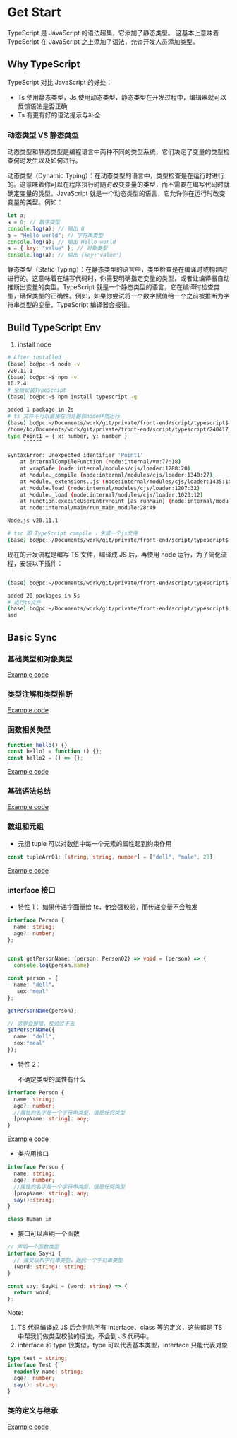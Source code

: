 # Get Start

TypeScript 是 JavaScript 的语法超集，它添加了静态类型。
这基本上意味着 TypeScript 在 JavaScript 之上添加了语法，允许开发人员添加类型。

## Why TypeScript

TypeScript 对比 JavaScript 的好处：

- Ts 使用静态类型，Js 使用动态类型，静态类型在开发过程中，编辑器就可以反馈语法是否正确
- Ts 有更有好的语法提示与补全

### 动态类型 VS 静态类型

动态类型和静态类型是编程语言中两种不同的类型系统，它们决定了变量的类型检查何时发生以及如何进行。

动态类型（Dynamic Typing）：在动态类型的语言中，类型检查是在运行时进行的。这意味着你可以在程序执行时随时改变变量的类型，而不需要在编写代码时就确定变量的类型。JavaScript 就是一个动态类型的语言，它允许你在运行时改变变量的类型。例如：

```js
let a;
a = 0; // 数字类型
console.log(a); // 输出 0
a = "Hello world"; // 字符串类型
console.log(a); // 输出 Hello world
a = { key: "value" }; // 对象类型
console.log(a); // 输出 {key:'value'}
```

静态类型（Static Typing）：在静态类型的语言中，类型检查是在编译时或构建时进行的。这意味着在编写代码时，你需要明确指定变量的类型，或者让编译器自动推断出变量的类型。TypeScript 就是一个静态类型的语言，它在编译时检查类型，确保类型的正确性。例如，如果你尝试将一个数字赋值给一个之前被推断为字符串类型的变量，TypeScript 编译器会报错。

## Build TypeScript Env

1. install node

```sh
# After installed
(base) bo@pc:~$ node -v
v20.11.1
(base) bo@pc:~$ npm -v
10.2.4
# 全局安装TypeScript
(base) bo@pc:~$ npm install typescript -g

added 1 package in 2s
# ts 文件不可以直接在浏览器和node环境运行
(base) bo@pc:~/Documents/work/git/private/front-end/script/typescript$ node 240417_demo01.ts
/home/bo/Documents/work/git/private/front-end/script/typescript/240417_demo01.ts:2
type Point1 = { x: number, y: number }
     ^^^^^^

SyntaxError: Unexpected identifier 'Point1'
    at internalCompileFunction (node:internal/vm:77:18)
    at wrapSafe (node:internal/modules/cjs/loader:1288:20)
    at Module._compile (node:internal/modules/cjs/loader:1340:27)
    at Module._extensions..js (node:internal/modules/cjs/loader:1435:10)
    at Module.load (node:internal/modules/cjs/loader:1207:32)
    at Module._load (node:internal/modules/cjs/loader:1023:12)
    at Function.executeUserEntryPoint [as runMain] (node:internal/modules/run_main:135:12)
    at node:internal/main/run_main_module:28:49

Node.js v20.11.1

# tsc 即 TypeScript compile ，生成一个js文件
(base) bo@pc:~/Documents/work/git/private/front-end/script/typescript$ tsc 240417_demo01.ts
```

现在的开发流程是编写 TS 文件，编译成 JS 后，再使用 node 运行，为了简化流程，安装以下插件：

```sh

(base) bo@pc:~/Documents/work/git/private/front-end/script/typescript$ npm -g install ts-node

added 20 packages in 5s
# 运行ts文件
(base) bo@pc:~/Documents/work/git/private/front-end/script/typescript$ ts-node 240417_demo01.ts
asd
```

## Basic Sync

### 基础类型和对象类型

[Example code](../script/typescript/240417_demo/240417_demo02.ts)

### 类型注解和类型推断

[Example code](../script/typescript/240417_demo/240417_demo03.ts)

### 函数相关类型

```ts
function hello() {}
const hello1 = function () {};
const hello2 = () => {};
```

[Example code](../script/typescript/240417_demo/240417_demo04.ts)

### 基础语法总结

[Example code](../script/typescript/240417_demo/240417_demo05.ts)

### 数组和元组

- 元组 tuple
  可以对数组中每一个元素的属性起到约束作用

```ts
const tupleArr01: [string, string, number] = ["dell", "male", 28];
```

[Example code](../script/typescript/240419_demo/240419_demo01.ts)

### interface 接口

- 特性 1：
  如果传递字面量给 ts，他会强校验，而传递变量不会触发

```ts
interface Person {
  name: string;
  age?: number;
};


const getPersonName: (person: Person02) => void = (person) => {
  console.log(person.name)

const person = {
  name: "dell"，
   sex:"meal"
};

getPersonName(person);

// 这里会报错，校验过不去
getPersonName({
  name: "dell",
  sex:"meal"
});

```

- 特性 2：

  不确定类型的属性有什么

```ts
interface Person {
  name: string;
  age?: number;
  //属性的名字是一个字符串类型，值是任何类型
  [propName: string]: any;
}
```

[Example code](../script/typescript/240419_demo/240419_demo02.ts)

- 类应用接口

```ts
interface Person {
  name: string;
  age?: number;
  //属性的名字是一个字符串类型，值是任何类型
  [propName: string]: any;
  say():string;
}

class Human im
```

- 接口可以声明一个函数

```ts
// 声明一个函数类型
interface SayHi {
  // 接受以和字符串类型，返回一个字符串类型
  (word: string): string;
}

const say: SayHi = (word: string) => {
  return word;
};
```

Note:

1. TS 代码编译成 JS 后会剔除所有 interface、class 等的定义，这些都是 TS 中帮我们做类型校验的语法，不会到 JS 代码中。
2. interface 和 type 很类似，type 可以代表基本类型，interface 只能代表对象

```ts
type test = string;
interface Test {
  readonly name: string;
  age?: number;
  say(): string;
}
```

### 类的定义与继承

[Example code](../script/typescript/240419_demo/240419_demo03.ts)
